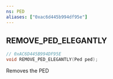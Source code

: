 ```yaml
---
ns: PED
aliases: ["0xac6d445b994df95e"]
---
```

## REMOVE_PED_ELEGANTLY

```c
// 0xAC6D445B994DF95E
void REMOVE_PED_ELEGANTLY(Ped ped);
```

Removes the PED


